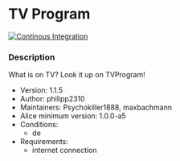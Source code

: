 # TV Program

[![Continous Integration](https://gitlab.com/project-alice-assistant/skills/skill_TVProgram/badges/master/pipeline.svg)](https://gitlab.com/project-alice-assistant/skills/skill_TVProgram/pipelines/latest)

### Description
What is on TV? Look it up on TVProgram!

- Version: 1.1.5
- Author: philipp2310
- Maintainers: Psychokiller1888, maxbachmann
- Alice minimum version: 1.0.0-a5
- Conditions:
  - de
- Requirements:
  - internet connection
